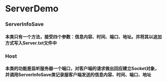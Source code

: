 # ServerDemo<br>
### ServerInfoSave<br>
#### 本类只有一个方法，接受四个参数：信息内容、时间、端口、地址。并将其以追加方式写入Server.txt文件中<br>
### Host<br>
#### 本类的功能是监听服务器一个端口，对客户端的请求做出回应建立Socket对象，并调用ServerInfoSave类记录服客户端发送的信息内容、时间、端口、地址
